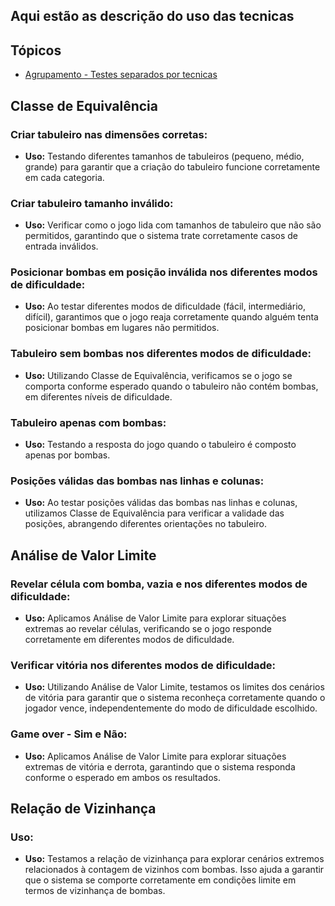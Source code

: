 ## Aqui estão as descrição do uso das tecnicas 

## Tópicos

- [Agrupamento - Testes separados por tecnicas](./testes_por_tecnica.md)

## Classe de Equivalência

### Criar tabuleiro nas dimensões corretas:
- **Uso:** Testando diferentes tamanhos de tabuleiros (pequeno, médio, grande) para garantir que a criação do tabuleiro funcione corretamente em cada categoria.

### Criar tabuleiro tamanho inválido:
- **Uso:** Verificar como o jogo lida com tamanhos de tabuleiro que não são permitidos, garantindo que o sistema trate corretamente casos de entrada inválidos.

### Posicionar bombas em posição inválida nos diferentes modos de dificuldade:
- **Uso:** Ao testar diferentes modos de dificuldade (fácil, intermediário, difícil), garantimos que o jogo reaja corretamente quando alguém tenta posicionar bombas em lugares não permitidos.

### Tabuleiro sem bombas nos diferentes modos de dificuldade:
- **Uso:** Utilizando Classe de Equivalência, verificamos se o jogo se comporta conforme esperado quando o tabuleiro não contém bombas, em diferentes níveis de dificuldade.

### Tabuleiro apenas com bombas:
- **Uso:** Testando a resposta do jogo quando o tabuleiro é composto apenas por bombas.

### Posições válidas das bombas nas linhas e colunas:
- **Uso:** Ao testar posições válidas das bombas nas linhas e colunas, utilizamos Classe de Equivalência para verificar a validade das posições, abrangendo diferentes orientações no tabuleiro.

## Análise de Valor Limite

### Revelar célula com bomba, vazia e nos diferentes modos de dificuldade:
- **Uso:** Aplicamos Análise de Valor Limite para explorar situações extremas ao revelar células, verificando se o jogo responde corretamente em diferentes modos de dificuldade.

### Verificar vitória nos diferentes modos de dificuldade:
- **Uso:** Utilizando Análise de Valor Limite, testamos os limites dos cenários de vitória para garantir que o sistema reconheça corretamente quando o jogador vence, independentemente do modo de dificuldade escolhido.

### Game over - Sim e Não:
- **Uso:** Aplicamos Análise de Valor Limite para explorar situações extremas de vitória e derrota, garantindo que o sistema responda conforme o esperado em ambos os resultados.

## Relação de Vizinhança

### Uso:
- **Uso:** Testamos a relação de vizinhança para explorar cenários extremos relacionados à contagem de vizinhos com bombas. Isso ajuda a garantir que o sistema se comporte corretamente em condições limite em termos de vizinhança de bombas.
